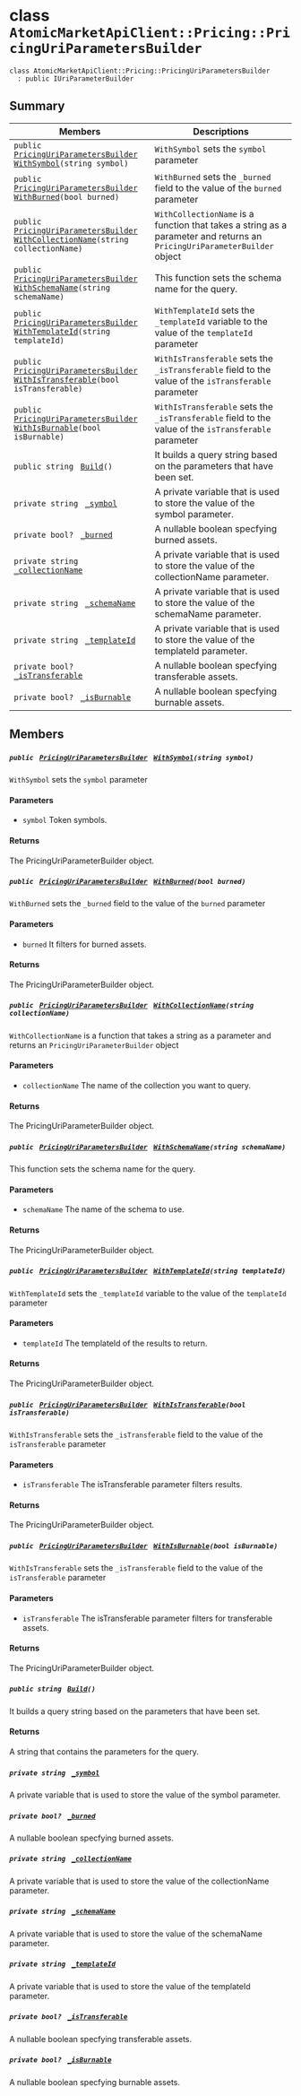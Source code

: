 # class `AtomicMarketApiClient::Pricing::PricingUriParametersBuilder` 

```
class AtomicMarketApiClient::Pricing::PricingUriParametersBuilder
  : public IUriParameterBuilder
```

## Summary

 Members                                | Descriptions                                
----------------------------------------|---------------------------------------------
`public ` [`PricingUriParametersBuilder`](#class_atomic_market_api_client_1_1_pricing_1_1_pricing_uri_parameters_builder)` ` [`WithSymbol`](#class_atomic_market_api_client_1_1_pricing_1_1_pricing_uri_parameters_builder_1a09ad8b6a8d73526f5a0fc20c76894819)`(string symbol)` | `WithSymbol` sets the `symbol` parameter
`public ` [`PricingUriParametersBuilder`](#class_atomic_market_api_client_1_1_pricing_1_1_pricing_uri_parameters_builder)` ` [`WithBurned`](#class_atomic_market_api_client_1_1_pricing_1_1_pricing_uri_parameters_builder_1a4f7c02ab695e063599b873e235d5ce47)`(bool burned)` | `WithBurned` sets the `_burned` field to the value of the `burned` parameter
`public ` [`PricingUriParametersBuilder`](#class_atomic_market_api_client_1_1_pricing_1_1_pricing_uri_parameters_builder)` ` [`WithCollectionName`](#class_atomic_market_api_client_1_1_pricing_1_1_pricing_uri_parameters_builder_1ade45698cd327201f24270ccede733cd3)`(string collectionName)` | `WithCollectionName` is a function that takes a string as a parameter and returns an `PricingUriParameterBuilder` object
`public ` [`PricingUriParametersBuilder`](#class_atomic_market_api_client_1_1_pricing_1_1_pricing_uri_parameters_builder)` ` [`WithSchemaName`](#class_atomic_market_api_client_1_1_pricing_1_1_pricing_uri_parameters_builder_1a3728ef603ca60a309fe59e96213208b5)`(string schemaName)` | This function sets the schema name for the query.
`public ` [`PricingUriParametersBuilder`](#class_atomic_market_api_client_1_1_pricing_1_1_pricing_uri_parameters_builder)` ` [`WithTemplateId`](#class_atomic_market_api_client_1_1_pricing_1_1_pricing_uri_parameters_builder_1a56b890f7fa617e3ae6908264cb6fca6d)`(string templateId)` | `WithTemplateId` sets the `_templateId` variable to the value of the `templateId` parameter
`public ` [`PricingUriParametersBuilder`](#class_atomic_market_api_client_1_1_pricing_1_1_pricing_uri_parameters_builder)` ` [`WithIsTransferable`](#class_atomic_market_api_client_1_1_pricing_1_1_pricing_uri_parameters_builder_1a6520a84e79a0e115c121cafc67cf6cf1)`(bool isTransferable)` | `WithIsTransferable` sets the `_isTransferable` field to the value of the `isTransferable` parameter
`public ` [`PricingUriParametersBuilder`](#class_atomic_market_api_client_1_1_pricing_1_1_pricing_uri_parameters_builder)` ` [`WithIsBurnable`](#class_atomic_market_api_client_1_1_pricing_1_1_pricing_uri_parameters_builder_1a373cece648672a58d814966f3bc91b60)`(bool isBurnable)` | `WithIsTransferable` sets the `_isTransferable` field to the value of the `isTransferable` parameter
`public string ` [`Build`](#class_atomic_market_api_client_1_1_pricing_1_1_pricing_uri_parameters_builder_1a933ab72b517a9c3879ef78b27a2483bf)`()` | It builds a query string based on the parameters that have been set.
`private string ` [`_symbol`](#class_atomic_market_api_client_1_1_pricing_1_1_pricing_uri_parameters_builder_1a26c189f7d4c40f40f09ace24c4ccb945) | A private variable that is used to store the value of the symbol parameter.
`private bool? ` [`_burned`](#class_atomic_market_api_client_1_1_pricing_1_1_pricing_uri_parameters_builder_1a88325c0b6dc8cb4a570b2faaca18efa7) | A nullable boolean specfying burned assets.
`private string ` [`_collectionName`](#class_atomic_market_api_client_1_1_pricing_1_1_pricing_uri_parameters_builder_1a10ec2fa990c6478bc519b1e57e1ab2aa) | A private variable that is used to store the value of the collectionName parameter.
`private string ` [`_schemaName`](#class_atomic_market_api_client_1_1_pricing_1_1_pricing_uri_parameters_builder_1a2f9a887fd4dfcf60bfe4240a27085724) | A private variable that is used to store the value of the schemaName parameter.
`private string ` [`_templateId`](#class_atomic_market_api_client_1_1_pricing_1_1_pricing_uri_parameters_builder_1a06f918051fc7b04615854510caa85934) | A private variable that is used to store the value of the templateId parameter.
`private bool? ` [`_isTransferable`](#class_atomic_market_api_client_1_1_pricing_1_1_pricing_uri_parameters_builder_1a44e26246620bd9d4efa97c195a356672) | A nullable boolean specfying transferable assets.
`private bool? ` [`_isBurnable`](#class_atomic_market_api_client_1_1_pricing_1_1_pricing_uri_parameters_builder_1a6020acf0c5cb6f447cfe5ba95579e74d) | A nullable boolean specfying burnable assets.

## Members

##### `public ` [`PricingUriParametersBuilder`](#class_atomic_market_api_client_1_1_pricing_1_1_pricing_uri_parameters_builder)` ` [`WithSymbol`](#class_atomic_market_api_client_1_1_pricing_1_1_pricing_uri_parameters_builder_1a09ad8b6a8d73526f5a0fc20c76894819)`(string symbol)` 

`WithSymbol` sets the `symbol` parameter

#### Parameters
* `symbol` Token symbols.

#### Returns
The PricingUriParameterBuilder object.

##### `public ` [`PricingUriParametersBuilder`](#class_atomic_market_api_client_1_1_pricing_1_1_pricing_uri_parameters_builder)` ` [`WithBurned`](#class_atomic_market_api_client_1_1_pricing_1_1_pricing_uri_parameters_builder_1a4f7c02ab695e063599b873e235d5ce47)`(bool burned)` 

`WithBurned` sets the `_burned` field to the value of the `burned` parameter

#### Parameters
* `burned` It filters for burned assets.

#### Returns
The PricingUriParameterBuilder object.

##### `public ` [`PricingUriParametersBuilder`](#class_atomic_market_api_client_1_1_pricing_1_1_pricing_uri_parameters_builder)` ` [`WithCollectionName`](#class_atomic_market_api_client_1_1_pricing_1_1_pricing_uri_parameters_builder_1ade45698cd327201f24270ccede733cd3)`(string collectionName)` 

`WithCollectionName` is a function that takes a string as a parameter and returns an `PricingUriParameterBuilder` object

#### Parameters
* `collectionName` The name of the collection you want to query.

#### Returns
The PricingUriParameterBuilder object.

##### `public ` [`PricingUriParametersBuilder`](#class_atomic_market_api_client_1_1_pricing_1_1_pricing_uri_parameters_builder)` ` [`WithSchemaName`](#class_atomic_market_api_client_1_1_pricing_1_1_pricing_uri_parameters_builder_1a3728ef603ca60a309fe59e96213208b5)`(string schemaName)` 

This function sets the schema name for the query.

#### Parameters
* `schemaName` The name of the schema to use.

#### Returns
The PricingUriParameterBuilder object.

##### `public ` [`PricingUriParametersBuilder`](#class_atomic_market_api_client_1_1_pricing_1_1_pricing_uri_parameters_builder)` ` [`WithTemplateId`](#class_atomic_market_api_client_1_1_pricing_1_1_pricing_uri_parameters_builder_1a56b890f7fa617e3ae6908264cb6fca6d)`(string templateId)` 

`WithTemplateId` sets the `_templateId` variable to the value of the `templateId` parameter

#### Parameters
* `templateId` The templateId of the results to return.

#### Returns
The PricingUriParameterBuilder object.

##### `public ` [`PricingUriParametersBuilder`](#class_atomic_market_api_client_1_1_pricing_1_1_pricing_uri_parameters_builder)` ` [`WithIsTransferable`](#class_atomic_market_api_client_1_1_pricing_1_1_pricing_uri_parameters_builder_1a6520a84e79a0e115c121cafc67cf6cf1)`(bool isTransferable)` 

`WithIsTransferable` sets the `_isTransferable` field to the value of the `isTransferable` parameter

#### Parameters
* `isTransferable` The isTransferable parameter filters results.

#### Returns
The PricingUriParameterBuilder object.

##### `public ` [`PricingUriParametersBuilder`](#class_atomic_market_api_client_1_1_pricing_1_1_pricing_uri_parameters_builder)` ` [`WithIsBurnable`](#class_atomic_market_api_client_1_1_pricing_1_1_pricing_uri_parameters_builder_1a373cece648672a58d814966f3bc91b60)`(bool isBurnable)` 

`WithIsTransferable` sets the `_isTransferable` field to the value of the `isTransferable` parameter

#### Parameters
* `isTransferable` The isTransferable parameter filters for transferable assets.

#### Returns
The PricingUriParameterBuilder object.

##### `public string ` [`Build`](#class_atomic_market_api_client_1_1_pricing_1_1_pricing_uri_parameters_builder_1a933ab72b517a9c3879ef78b27a2483bf)`()` 

It builds a query string based on the parameters that have been set.

#### Returns
A string that contains the parameters for the query.

##### `private string ` [`_symbol`](#class_atomic_market_api_client_1_1_pricing_1_1_pricing_uri_parameters_builder_1a26c189f7d4c40f40f09ace24c4ccb945) 

A private variable that is used to store the value of the symbol parameter.

##### `private bool? ` [`_burned`](#class_atomic_market_api_client_1_1_pricing_1_1_pricing_uri_parameters_builder_1a88325c0b6dc8cb4a570b2faaca18efa7) 

A nullable boolean specfying burned assets.

##### `private string ` [`_collectionName`](#class_atomic_market_api_client_1_1_pricing_1_1_pricing_uri_parameters_builder_1a10ec2fa990c6478bc519b1e57e1ab2aa) 

A private variable that is used to store the value of the collectionName parameter.

##### `private string ` [`_schemaName`](#class_atomic_market_api_client_1_1_pricing_1_1_pricing_uri_parameters_builder_1a2f9a887fd4dfcf60bfe4240a27085724) 

A private variable that is used to store the value of the schemaName parameter.

##### `private string ` [`_templateId`](#class_atomic_market_api_client_1_1_pricing_1_1_pricing_uri_parameters_builder_1a06f918051fc7b04615854510caa85934) 

A private variable that is used to store the value of the templateId parameter.

##### `private bool? ` [`_isTransferable`](#class_atomic_market_api_client_1_1_pricing_1_1_pricing_uri_parameters_builder_1a44e26246620bd9d4efa97c195a356672) 

A nullable boolean specfying transferable assets.

##### `private bool? ` [`_isBurnable`](#class_atomic_market_api_client_1_1_pricing_1_1_pricing_uri_parameters_builder_1a6020acf0c5cb6f447cfe5ba95579e74d) 

A nullable boolean specfying burnable assets.

